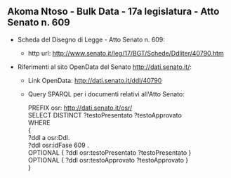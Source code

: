 ## Akoma Ntoso - Bulk Data - 17a legislatura - Atto Senato n. 609 ##

* Scheda del Disegno di Legge - Atto Senato n. 609:
	* http url: http://www.senato.it/leg/17/BGT/Schede/Ddliter/40790.htm

* Riferimenti al sito OpenData del Senato http://dati.senato.it/:
	* Link OpenData: http://dati.senato.it/ddl/40790
	* Query SPARQL per i documenti relativi all'Atto Senato:

        PREFIX osr: <http://dati.senato.it/osr/>  
		SELECT DISTINCT ?testoPresentato ?testoApprovato  
		WHERE  
		{  
		    ?ddl a osr:Ddl.  
		    ?ddl osr:idFase 609 .  
		    OPTIONAL { ?ddl osr:testoPresentato ?testoPresentato }  
		    OPTIONAL { ?ddl osr:testoApprovato ?testoApprovato }  
		}
		